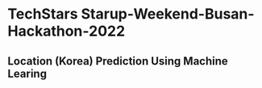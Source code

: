 # TechStars Starup-Weekend-Busan-Hackathon-2022
## Location (Korea) Prediction Using Machine Learing

